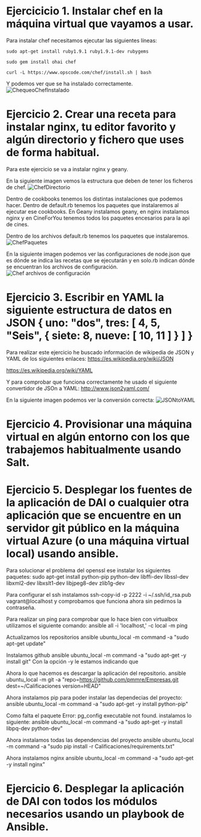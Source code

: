 # Ejercicicio 1. Instalar chef en la máquina virtual que vayamos a usar.
Para instalar chef necesitamos ejecutar las siguientes líneas:

```
sudo apt-get install ruby1.9.1 ruby1.9.1-dev rubygems

sudo gem install ohai chef

curl -L https://www.opscode.com/chef/install.sh | bash
```

Y podemos ver que se ha instalado correctamente.
![ChequeoChefInstalado](http://i393.photobucket.com/albums/pp14/pmmre/CC/Ejercicios%20Tema%202%20CC/Seleccioacuten_038_zpssk9xlxig.png)

# Ejercicio 2. Crear una receta para instalar nginx, tu editor favorito y algún directorio y fichero que uses de forma habitual.
Para este ejercicio se va a instalar nginx y geany.

En la siguiente imagen vemos la estructura que deben de tener los ficheros de chef.
![ChefDirectorio](http://i393.photobucket.com/albums/pp14/pmmre/CC/Ejercicios%20Tema%202%20CC/Seleccioacuten_038_zps9n7ejpzw.png)

Dentro de cookbooks tenemos los distintas instalaciones que podemos hacer. Dentro de default.rb tenemos los paquetes que instalaremos al ejecutar ese cookbooks. En Geany instalamos geany, en nginx instalamos nginx y en CineForYou tenemos todos los paquetes encesarios para la api de cines.

Dentro de los archivos default.rb tenemos los paquetes que instalaremos.
![ChefPaquetes](http://i393.photobucket.com/albums/pp14/pmmre/CC/Ejercicios%20Tema%202%20CC/Seleccioacuten_039_zpskgdjopcg.png)

En la siguiente imagen podemos ver las configuraciones de node.json que es dónde se indica las recetas que se ejecutarán y en solo.rb indican dónde se encuentran los archivos de configuración.
![Chef archivos de configuración](http://i393.photobucket.com/albums/pp14/pmmre/CC/Ejercicios%20Tema%202%20CC/Seleccioacuten_040_zpsukaaxd3e.png)
# Ejercicio 3. Escribir en YAML la siguiente estructura de datos en JSON { uno: "dos", tres: [ 4, 5, "Seis", { siete: 8, nueve: [ 10, 11 ] } ] }

Para realizar este ejercicio he buscado información de wikipedia de JSON y YAML de los siguientes enlaces:
https://es.wikipedia.org/wiki/JSON

https://es.wikipedia.org/wiki/YAML

Y para comprobar que funciona correctamente he usado el siguiente convertidor de JSOn a YAML:
http://www.json2yaml.com/

En la siguiente imagen podemos ver la conversión correcta:
![JSONtoYAML](http://i393.photobucket.com/albums/pp14/pmmre/CC/Ejercicios%20Tema%202%20CC/Seleccioacuten_009_zpszh8k4pwj.png)


# Ejercicio 4. Provisionar una máquina virtual en algún entorno con los que trabajemos habitualmente usando Salt.

# Ejercicio 5. Desplegar los fuentes de la aplicación de DAI o cualquier otra aplicación que se encuentre en un servidor git público en la máquina virtual Azure (o una máquina virtual local) usando ansible.

Para solucionar el problema del openssl ese instalar los siguientes paquetes:
sudo apt-get install python-pip python-dev libffi-dev libssl-dev libxml2-dev libxslt1-dev libjpeg8-dev zlib1g-dev

Para configurar el ssh instalamos ssh-copy-id -p 2222 -i ~/.ssh/id_rsa.pub vagrant@localhost y comprobamos que funciona ahora sin pedirnos la contraseña.

Para realizar un ping para comprobar que lo hace bien con virtualbox utilizamos el siguiente comando:
ansible all -i 'localhost,' -c local -m ping





Actualizamos los repositorios
ansible ubuntu_local -m command -a "sudo apt-get update"

Instalamos github
ansible ubuntu_local -m command -a "sudo apt-get -y install git"
Con la opción -y le estamos indicando que

Ahora lo que hacemos es descargar la aplicación del repositorio.
ansible ubuntu_local -m git -a "repo=https://github.com/pmmre/Empresas.git dest=~/Calificaciones version=HEAD"

Ahora instalamos pip para poder instalar las dependecias del proyecto:
ansible ubuntu_local -m command -a "sudo apt-get -y install python-pip"

Como falta el paquete Error: pg_config executable not found.
instalamos lo siguiente:
ansible ubuntu_local -m command -a "sudo apt-get -y install libpq-dev python-dev"

Ahora instalamos todas las dependencias del proyecto
ansible ubuntu_local -m command -a "sudo pip install -r Calificaciones/requirements.txt"

Ahora instalamos nginx
ansible ubuntu_local -m command -a "sudo apt-get -y install nginx"

# Ejercicio 6. Desplegar la aplicación de DAI con todos los módulos necesarios usando un playbook de Ansible.


